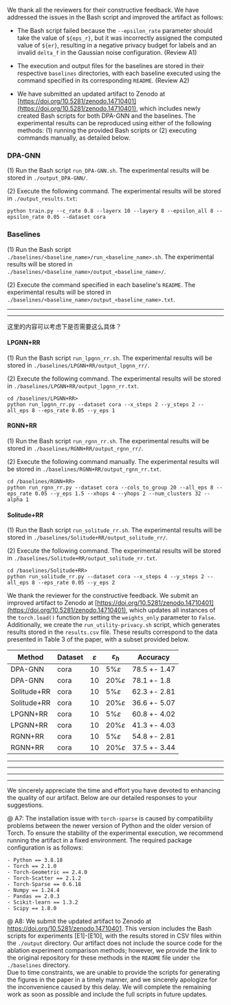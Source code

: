 We thank all the reviewers for their constructive feedback. We have addressed the issues in the Bash script and improved the artifact as follows: 
- The Bash script failed because the `--epsilon_rate` parameter should take the value of `${eps_r}`, but it was incorrectly assigned the computed value of `${er}`, resulting in a negative privacy budget for labels and an invalid `delta_f` in the Gaussian noise configuration. (Review A1)

- The execution and output files for the baselines are stored in their respective `baselines` directories, with each baseline executed using the command specified in its corresponding `README`. (Review A2)

- We have submitted an updated artifact to Zenodo at [https://doi.org/10.5281/zenodo.14710401](https://doi.org/10.5281/zenodo.14710401), which includes newly created Bash scripts for both DPA-GNN and the baselines. The experimental results can be reproduced using either of the following methods: (1) running the provided Bash scripts or (2) executing commands manually, as detailed below.  

### **DPA-GNN**  
(1) Run the Bash script `run_DPA-GNN.sh`. The experimental results will be stored in `./output_DPA-GNN/`.  

(2) Execute the following command. The experimental results will be stored in `./output_results.txt`: 
```
python train.py --c_rate 0.8 --layerx 10 --layery 8 --epsilon_all 8 --epsilon_rate 0.05 --dataset cora
```

### **Baselines**  
(1) Run the Bash script `./baselines/<baseline_name>/run_<baseline_name>.sh`. The experimental results will be stored in `./baselines/<baseline_name>/output_<baseline_name>/`.  

(2) Execute the command specified in each baseline's `README`. The experimental results will be stored in `./baselines/<baseline_name>/output_<baseline_name>.txt`.  


----------------------------------
----------------------------------
这里的内容可以考虑下是否需要这么具体？
#### **LPGNN+RR**  
(1) Run the Bash script `run_lpgnn_rr.sh`. The experimental results will be stored in `./baselines/LPGNN+RR/output_lpgnn_rr/`.  

(2) Execute the following command. The experimental results will be stored in `./baselines/LPGNN+RR/output_lpgnn_rr.txt`.  
```
cd /baselines/LPGNN+RR>
python run_lpgnn_rr.py --dataset cora --x_steps 2 --y_steps 2 --all_eps 8 --eps_rate 0.05 --y_eps 1  
```

#### **RGNN+RR**  
(1) Run the Bash script `run_rgnn_rr.sh`. The experimental results will be stored in `./baselines/RGNN+RR/output_rgnn_rr/`.  

(2) Execute the following command manually. The experimental results will be stored in `./baselines/RGNN+RR/output_rgnn_rr.txt`.  
```
cd /baselines/RGNN+RR>
python run_rgnn_rr.py --dataset cora --cols_to_group 20 --all_eps 8 --eps_rate 0.05 --y_eps 1.5 --xhops 4 --yhops 2 --num_clusters 32 --alpha 1 
```

#### **Solitude+RR**  
(1) Run the Bash script `run_solitude_rr.sh`. The experimental results will be stored in `./baselines/Solitude+RR/output_solitude_rr/`.  

(2) Execute the following command. The experimental results will be stored in `./baselines/Solitude+RR/output_solitude_rr.txt`.  

```
cd /baselines/Solitude+RR>
python run_solitude_rr.py --dataset cora --x_steps 4 --y_steps 2 --all_eps 8 --eps_rate 0.05 --y_eps 2
```



We thank the reviewer for the constructive feedback. We submit an improved artifact to Zenodo at [https://doi.org/10.5281/zenodo.14710401](https://doi.org/10.5281/zenodo.14710401), which updates all instances of the `torch.load()` function by setting the `weights_only` parameter to `False`. Additionally, we create the `run_utility-privacy.sh` script, which generates results stored in the `results.csv` file. These results correspond to the data presented in Table 3 of the paper, with a subset provided below.


|Method | Dataset | $\varepsilon$  | $\varepsilon_h$ | Accuracy |
------------|-----------|-------------|-------------|-----------
DPA-GNN     |cora       |10 |5%$\varepsilon$ |78.5 +- 1.47 
DPA-GNN     |cora      |10 | 20%$\varepsilon$  |78.1 +- 1.8
Solitude+RR  |cora      |10  |5%$\varepsilon$  |62.3 +- 2.81
Solitude+RR  |cora      |10 |20%$\varepsilon$  |36.6 +- 5.07
LPGNN+RR     |cora      |10  |5%$\varepsilon$  |60.8 +- 4.02
LPGNN+RR     |cora      |10  |20%$\varepsilon$ |41.3 +- 4.03
RGNN+RR      |cora      |10  |5%$\varepsilon$  |54.8 +- 2.81
RGNN+RR      |cora      |10  |20%$\varepsilon$ |37.5 +- 3.44



----------------------------------
----------------------------------
----------------------------------
----------------------------------


We sincerely appreciate the time and effort you have devoted to enhancing the quality of our artifact. Below are our detailed responses to your suggestions.

@ A7:
The installation issue with `torch-sparse` is caused by compatibility problems between the newer version of Python and the older version of Torch.
To ensure the stability of the experimental execution, we recommend running the artifact in a fixed environment. The required package configuration is as follows:
```
- Python == 3.8.18
- Torch == 2.1.0
- Torch-Geometric == 2.4.0
- Torch-Scatter == 2.1.2
- Torch-Sparse == 0.6.18
- Numpy == 1.24.4
- Pandas == 2.0.3
- Scikit-learn == 1.3.2
- Scipy == 1.8.0
```
@ A8:
We submit the updated artifact to Zenodo at https://doi.org/10.5281/zenodo.14710401. This version includes the Bash scripts for experiments [E1]-[E10], with the results stored in CSV files within the `./output` directory. 
Our artifact does not include the source code for the ablation experiment comparison methods; however, we provide the link to the original repository for these methods in the `README` file under `the ./baselines` directory.   
Due to time constraints, we are unable to provide the scripts for generating the figures in the paper in a timely manner, and we sincerely apologize for the inconvenience caused by this delay. We will complete the remaining work as soon as possible and include the full scripts in future updates. 



